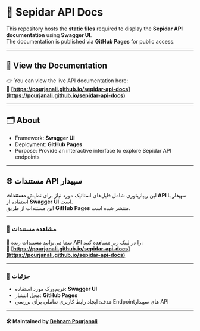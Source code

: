 # 📘 Sepidar API Docs

This repository hosts the **static files** required to display the **Sepidar API documentation** using **Swagger UI**.  
The documentation is published via **GitHub Pages** for public access.

---

## 🚀 View the Documentation
👉 You can view the live API documentation here:  
🔗 **[https://pourjanali.github.io/sepidar-api-docs](https://pourjanali.github.io/sepidar-api-docs)**

---

## 🗂️ About
- Framework: **Swagger UI**
- Deployment: **GitHub Pages**
- Purpose: Provide an interactive interface to explore Sepidar API endpoints

---

## 🌐 مستندات API سپیدار

این ریپازیتوری شامل فایل‌های استاتیک مورد نیاز برای نمایش **مستندات API سپیدار** با استفاده از **Swagger UI** است.  
این مستندات از طریق **GitHub Pages** منتشر شده است.

---

### 🚀 مشاهده مستندات
📎 شما می‌توانید مستندات زنده API را در لینک زیر مشاهده کنید:  
🔗 **[https://pourjanali.github.io/sepidar-api-docs](https://pourjanali.github.io/sepidar-api-docs)**

---

### 🧩 جزئیات
- فریم‌ورک مورد استفاده: **Swagger UI**  
- محل انتشار: **GitHub Pages**  
- هدف: ایجاد رابط کاربری تعاملی برای بررسی Endpointهای سپیدار API  

---

#### 🛠 Maintained by [Behnam Pourjanali](https://github.com/pourjanali)

